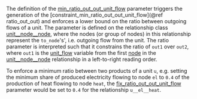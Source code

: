 The definition of the [min\_ratio\_out\_out\_unit\_flow](@ref) parameter triggers the generation of the
[constraint\_min\_ratio\_out\_out\_unit\_flow](@ref ratio_out_out) and enforces a lower bound on the ratio between outgoing flows of a unit.
The parameter is defined on the relationship class [unit\_\_node\_\_node](@ref),
where the nodes (or group of nodes) in this relationship represent the `to_node`'s', i.e. outgoing flow from the unit.
The ratio parameter is interpreted such that it constrains the ratio of `out1` over `out2`,
where `out1` is the [unit\_flow](@ref) variable from the first [node](@ref) in the [unit\_\_node\_\_node](@ref) relationship
in a left-to-right reading order.

To enforce a minimum ratio between two products of a unit `u`, e.g. setting the minimum share of produced electricity flowing to node `el`  to `0.4` of the production of heat flowing to node `heat`, the [fix\_ratio\_out\_out\_unit\_flow](@ref) parameter would be set to `0.4` for the relationship `u__el__heat`.
